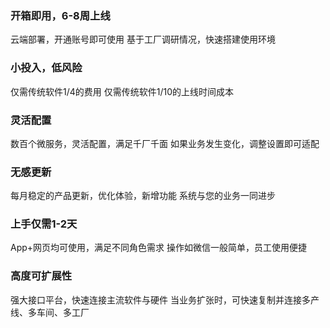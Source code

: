 ### 开箱即用，6-8周上线
云端部署，开通账号即可使用
基于工厂调研情况，快速搭建使用环境

### 小投入，低风险
仅需传统软件1/4的费用
仅需传统软件1/10的上线时间成本

### 灵活配置
数百个微服务，灵活配置，满足千厂千面
如果业务发生变化，调整设置即可适配

### 无感更新
每月稳定的产品更新，优化体验，新增功能
系统与您的业务一同进步

### 上手仅需1-2天
App+网页均可使用，满足不同角色需求
操作如微信一般简单，员工使用便捷

### 高度可扩展性
强大接口平台，快速连接主流软件与硬件
当业务扩张时，可快速复制并连接多产线、多车间、多工厂

